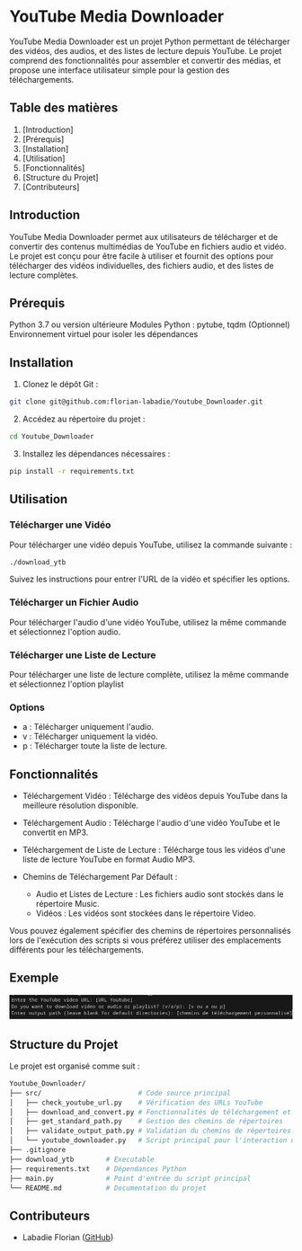 # YouTube Media Downloader

YouTube Media Downloader est un projet Python permettant de télécharger des vidéos, des audios, et des listes de lecture depuis YouTube. Le projet comprend des fonctionnalités pour assembler et convertir des médias, et propose une interface utilisateur simple pour la gestion des téléchargements.

## Table des matières

1. [Introduction]
2. [Prérequis]
3. [Installation]
4. [Utilisation]
5. [Fonctionnalités]
6. [Structure du Projet]
7. [Contributeurs]

## Introduction

YouTube Media Downloader permet aux utilisateurs de télécharger et de convertir des contenus multimédias de YouTube en fichiers audio et vidéo. Le projet est conçu pour être facile à utiliser et fournit des options pour télécharger des vidéos individuelles, des fichiers audio, et des listes de lecture complètes.

## Prérequis

Python 3.7 ou version ultérieure
Modules Python : pytube, tqdm
(Optionnel) Environnement virtuel pour isoler les dépendances

## Installation

1. Clonez le dépôt Git :

```bash
git clone git@github.com:florian-labadie/Youtube_Downloader.git
```

2. Accédez au répertoire du projet :

``` bash
cd Youtube_Downloader
```

3. Installez les dépendances nécessaires :

``` bash
pip install -r requirements.txt
```

## Utilisation

### Télécharger une Vidéo

Pour télécharger une vidéo depuis YouTube, utilisez la commande suivante :

``` bash
./download_ytb
```

Suivez les instructions pour entrer l'URL de la vidéo et spécifier les options.

### Télécharger un Fichier Audio

Pour télécharger l'audio d'une vidéo YouTube, utilisez la même commande et sélectionnez l'option audio.

### Télécharger une Liste de Lecture

Pour télécharger une liste de lecture complète, utilisez la même commande et sélectionnez l'option playlist

### Options

- a : Télécharger uniquement l'audio.
- v : Télécharger uniquement la vidéo.
- p : Télécharger toute la liste de lecture.

## Fonctionnalités

* Téléchargement Vidéo : Télécharge des vidéos depuis YouTube dans la meilleure résolution disponible.

* Téléchargement Audio : Télécharge l'audio d'une vidéo YouTube et le convertit en MP3.

* Téléchargement de Liste de Lecture : Télécharge tous les vidéos d'une liste de lecture YouTube en format Audio MP3.

* Chemins de Téléchargement Par Défault :

    * Audio et Listes de Lecture : Les fichiers audio sont stockés dans le répertoire Music.
    * Vidéos : Les vidéos sont stockées dans le répertoire Video.

Vous pouvez également spécifier des chemins de répertoires personnalisés lors de l'exécution des scripts si vous préférez utiliser des emplacements différents pour les téléchargements.

## Exemple

![alt text](assets/image.png)

## Structure du Projet

Le projet est organisé comme suit :

``` bash
Youtube_Downloader/
├── src/                        # Code source principal
│   ├── check_youtube_url.py    # Vérification des URLs YouTube
│   ├── download_and_convert.py # Fonctionnalités de téléchargement et conversion
│   ├── get_standard_path.py    # Gestion des chemins de répertoires
│   ├── validate_output_path.py # Validation du chemins de répertoires données
│   └── youtube_downloader.py   # Script principal pour l'interaction utilisateur
├── .gitignore  
├── download_ytb        # Executable
├── requirements.txt    # Dépendances Python
├── main.py             # Point d'entrée du script principal
└── README.md           # Documentation du projet
```

## Contributeurs

- Labadie Florian ([GitHub](https://github.com/florian-labadie))
